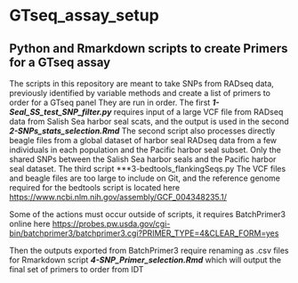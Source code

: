 # GTseq_assay_setup
## Python and Rmarkdown scripts to create Primers for a GTseq assay
The scripts in this repository are meant to take SNPs from RADseq data, previously identified by variable methods and create a list of primers to order for a GTseq panel
They are run in order. 
The first ***1-Seal_SS_test_SNP_filter.py*** requires input of a large VCF file from RADseq data from Salish Sea harbor seal scats, and the output is used in the second ***2-SNPs_stats_selection.Rmd***
The second script also processes directly beagle files from a global dataset of harbor seal RADseq data from a few individuals in each population and the Pacific harbor seal subset.
Only the shared SNPs between the Salish Sea harbor seals and the Pacific harbor seal dataset.
The third script ***3-bedtools_flankingSeqs.py
The VCF files and beagle files are too large to include on Git, and the reference genome required for the bedtools script is located here https://www.ncbi.nlm.nih.gov/assembly/GCF_004348235.1/

Some of the actions must occur outside of scripts, it requires BatchPrimer3 online here https://probes.pw.usda.gov/cgi-bin/batchprimer3/batchprimer3.cgi?PRIMER_TYPE=4&CLEAR_FORM=yes

Then the outputs exported from BatchPrimer3 require renaming as .csv files for Rmarkdown script ***4-SNP_Primer_selection.Rmd*** which will output the final set of primers to order from IDT
